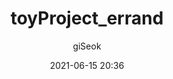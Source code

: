 ---
title: toyProject_errand
layout: post
date: 2021-06-15 20:36
tag:
- toyProject
- errand
image: /assets/images/favicon/simicon.png
headerImage: true
projects: true
hidden: true # don't count this post in blog pagination
description: my toyProject_errand 
category: 
author: giSeok
externalLink: false
---